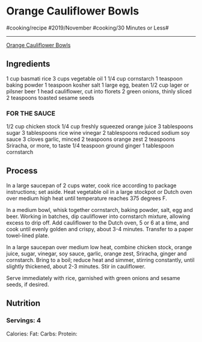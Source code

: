 # Orange Cauliflower Bowls
#cooking/recipe #2019/November #cooking/30 Minutes or Less#
- - - -
[Orange Cauliflower Bowls](https://damndelicious.net/2019/03/04/orange-cauliflower-bowls/) 

## Ingredients
1 cup basmati rice
3 cups vegetable oil
1 1/4 cup cornstarch
1 teaspoon baking powder
1 teaspoon kosher salt
1 large egg, beaten
1/2 cup lager or pilsner beer
1 head cauliflower, cut into florets
2 green onions, thinly sliced
2 teaspoons toasted sesame seeds

### FOR THE SAUCE
1/2 cup chicken stock
1/4 cup freshly squeezed orange juice
3 tablespoons sugar
3 tablespoons rice wine vinegar
2 tablespoons reduced sodium soy sauce
3 cloves garlic, minced
2 teaspoons orange zest
2 teaspoons Sriracha, or more, to taste
1/4 teaspoon ground ginger
1 tablespoon cornstarch

## Process
In a large saucepan of 2 cups water, cook rice according to package instructions; set aside.
Heat vegetable oil in a large stockpot or Dutch oven over medium high heat until temperature reaches 375 degrees F.

In a medium bowl, whisk together cornstarch, baking powder, salt, egg and beer.
Working in batches, dip cauliflower into cornstarch mixture, allowing excess to drip off.
Add cauliflower to the Dutch oven, 5 or 6 at a time, and cook until evenly golden and crispy, about 3-4 minutes. Transfer to a paper towel-lined plate.

In a large saucepan over medium low heat, combine chicken stock, orange juice, sugar, vinegar, soy sauce, garlic, orange zest, Sriracha, ginger and cornstarch. Bring to a boil; reduce heat and simmer, stirring constantly, until slightly thickened, about 2-3 minutes. Stir in cauliflower.

Serve immediately with rice, garnished with green onions and sesame seeds, if desired.

## Nutrition
### Servings: 4
Calories: 
Fat: 
Carbs: 
Protein: 